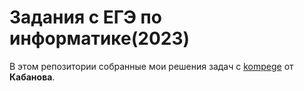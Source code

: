 # Задания с ЕГЭ по информатике(2023)

В этом репозитории собранные мои решения задач с [kompege](https://kompege.ru) от **Кабанова**.
